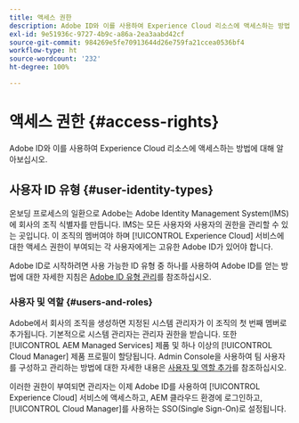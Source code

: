 ```yaml
---
title: 액세스 권한
description: Adobe ID와 이를 사용하여 Experience Cloud 리소스에 액세스하는 방법에 대해 알아보십시오.
exl-id: 9e51936c-9727-4b9c-a86a-2ea3aabd42cf
source-git-commit: 984269e5fe70913644d26e759fa21ccea0536bf4
workflow-type: ht
source-wordcount: '232'
ht-degree: 100%

---
```



# 액세스 권한 {#access-rights}

Adobe ID와 이를 사용하여 Experience Cloud 리소스에 액세스하는 방법에 대해 알아보십시오.

## 사용자 ID 유형 {#user-identity-types}

온보딩 프로세스의 일환으로 Adobe는 Adobe Identity Management System(IMS)에 회사의 조직 식별자를 만듭니다. IMS는 모든 사용자와 사용자의 권한을 관리할 수 있는 곳입니다. 이 조직의 멤버여야 하며 [!UICONTROL Experience Cloud] 서비스에 대한 액세스 권한이 부여되는 각 사용자에게는 고유한 Adobe ID가 있어야 합니다.

Adobe ID로 시작하려면 사용 가능한 ID 유형 중 하나를 사용하여 Adobe ID를 얻는 방법에 대한 자세한 지침은 [Adobe ID 유형 관리](https://helpx.adobe.com/kr/enterprise/using/identity.html)를 참조하십시오.

### 사용자 및 역할 {#users-and-roles}

Adobe에서 회사의 조직을 생성하면 지정된 시스템 관리자가 이 조직의 첫 번째 멤버로 추가됩니다. 기본적으로 시스템 관리자는 관리자 권한을 받습니다. 또한 [!UICONTROL AEM Managed Services] 제품 및 하나 이상의 [!UICONTROL Cloud Manager] 제품 프로필이 할당됩니다. Admin Console을 사용하여 팀 사용자를 구성하고 관리하는 방법에 대한 자세한 내용은 [사용자 및 역할 추가](/help/requirements/users-and-roles.md)를 참조하십시오.

이러한 권한이 부여되면 관리자는 이제 Adobe ID를 사용하여 [!UICONTROL Experience Cloud] 서비스에 액세스하고, AEM 클라우드 환경에 로그인하고, [!UICONTROL Cloud Manager]를 사용하는 SSO(Single Sign-On)로 설정됩니다.
